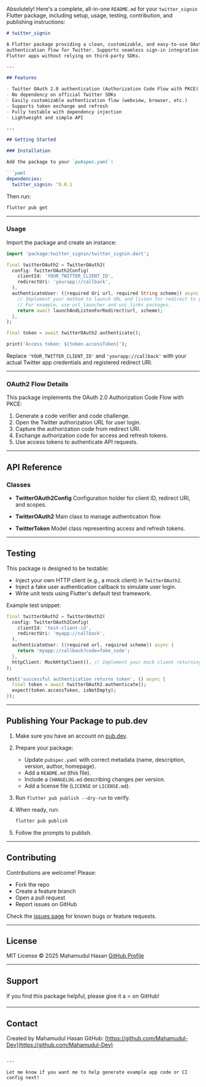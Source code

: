Absolutely! Here's a complete, all-in-one `README.md` for your `twitter_signin` Flutter package, including setup, usage, testing, contribution, and publishing instructions:

````markdown
# twitter_signin

A Flutter package providing a clean, customizable, and easy-to-use OAuth 2.0  
authentication flow for Twitter. Supports seamless sign-in integration in your  
Flutter apps without relying on third-party SDKs.

---

## Features

- Twitter OAuth 2.0 authentication (Authorization Code Flow with PKCE)  
- No dependency on official Twitter SDKs  
- Easily customizable authentication flow (webview, browser, etc.)  
- Supports token exchange and refresh  
- Fully testable with dependency injection  
- Lightweight and simple API  

---

## Getting Started

### Installation

Add the package to your `pubspec.yaml`:

```yaml
dependencies:
  twitter_signin: ^0.0.1
````

Then run:

```bash
flutter pub get
```

---

### Usage

Import the package and create an instance:

```dart
import 'package:twitter_signin/twitter_signin.dart';

final twitterOAuth2 = TwitterOAuth2(
  config: TwitterOAuth2Config(
    clientId: 'YOUR_TWITTER_CLIENT_ID',
    redirectUri: 'yourapp://callback',
  ),
  authenticateUser: ({required Uri url, required String scheme}) async {
    // Implement your method to launch URL and listen for redirect to your scheme.
    // For example, use url_launcher and uni_links packages.
    return await launchAndListenForRedirect(url, scheme);
  },
);

final token = await twitterOAuth2.authenticate();

print('Access token: ${token.accessToken}');
```

Replace `'YOUR_TWITTER_CLIENT_ID'` and `'yourapp://callback'` with your actual Twitter app credentials and registered redirect URI.

---

### OAuth2 Flow Details

This package implements the OAuth 2.0 Authorization Code Flow with PKCE:

1. Generate a code verifier and code challenge.
2. Open the Twitter authorization URL for user login.
3. Capture the authorization code from redirect URI.
4. Exchange authorization code for access and refresh tokens.
5. Use access tokens to authenticate API requests.

---

## API Reference

### Classes

* **TwitterOAuth2Config**
  Configuration holder for client ID, redirect URI, and scopes.

* **TwitterOAuth2**
  Main class to manage authentication flow.

* **TwitterToken**
  Model class representing access and refresh tokens.

---

## Testing

This package is designed to be testable:

* Inject your own HTTP client (e.g., a mock client) in `TwitterOAuth2`.
* Inject a fake user authentication callback to simulate user login.
* Write unit tests using Flutter's default test framework.

Example test snippet:

```dart
final twitterOAuth2 = TwitterOAuth2(
  config: TwitterOAuth2Config(
    clientId: 'test-client-id',
    redirectUri: 'myapp://callback',
  ),
  authenticateUser: ({required url, required scheme}) async {
    return 'myapp://callback?code=fake_code';
  },
  httpClient: MockHttpClient(), // Implement your mock client returning test data
);

test('successful authentication returns token', () async {
  final token = await twitterOAuth2.authenticate();
  expect(token.accessToken, isNotEmpty);
});
```

---

## Publishing Your Package to pub.dev

1. Make sure you have an account on [pub.dev](https://pub.dev/).

2. Prepare your package:

   * Update `pubspec.yaml` with correct metadata (name, description, version, author, homepage).
   * Add a `README.md` (this file).
   * Include a `CHANGELOG.md` describing changes per version.
   * Add a license file (`LICENSE` or `LICENSE.md`).

3. Run `flutter pub publish --dry-run` to verify.

4. When ready, run:

   ```bash
   flutter pub publish
   ```

5. Follow the prompts to publish.

---

## Contributing

Contributions are welcome! Please:

* Fork the repo
* Create a feature branch
* Open a pull request
* Report issues on GitHub

Check the [issues page](https://github.com/Mahamudul-Dev/twitter_signin/issues) for known bugs or feature requests.

---

## License

MIT License © 2025 Mahamudul Hasan
[GitHub Profile](https://github.com/Mahamudul-Dev)

---

## Support

If you find this package helpful, please give it a ⭐️ on GitHub!

---

## Contact

Created by Mahamudul Hasan
GitHub: [https://github.com/Mahamudul-Dev](https://github.com/Mahamudul-Dev)

```

---

Let me know if you want me to help generate example app code or CI config next!
```
